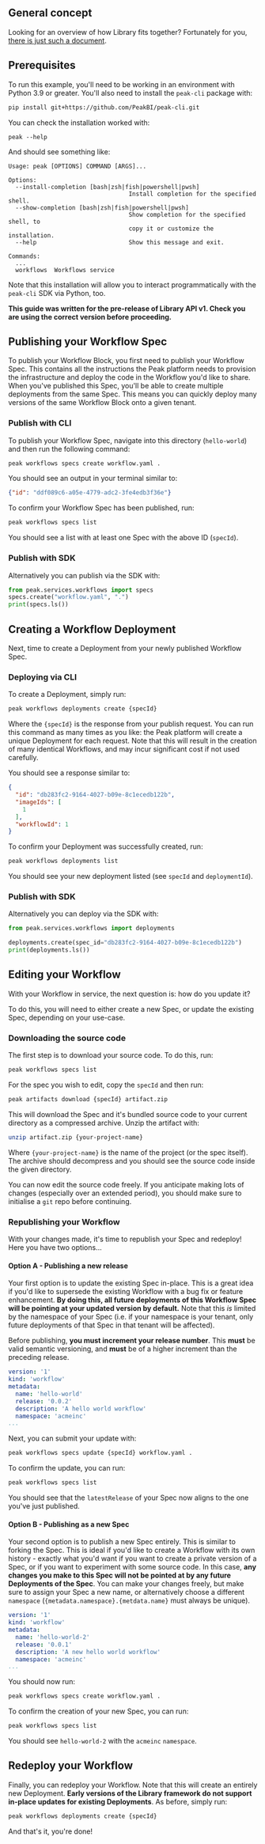 ## General concept

Looking for an overview of how Library fits together? Fortunately for you, [there is just such a document](https://docs.google.com/presentation/d/1a9ovm8u9P5Acu-ibsnRV2ygv3O_LuZS6Tnmuh9GE6OI/edit?usp=sharing).

## Prerequisites

To run this example, you'll need to be working in an environment with Python 3.9 or greater. You'll also need to install
the `peak-cli` package with:

```bash
pip install git+https://github.com/PeakBI/peak-cli.git
```

You can check the installation worked with:

```peak --help```

And should see something like:

```
Usage: peak [OPTIONS] COMMAND [ARGS]...

Options:
  --install-completion [bash|zsh|fish|powershell|pwsh]
                                  Install completion for the specified shell.
  --show-completion [bash|zsh|fish|powershell|pwsh]
                                  Show completion for the specified shell, to
                                  copy it or customize the installation.
  --help                          Show this message and exit.

Commands:
  ...
  workflows  Workflows service
```

Note that this installation will allow you to interact programmatically with the `peak-cli` SDK via Python, too.

**This guide was written for the pre-release of Library API v1. Check you are using the correct version before 
proceeding.**

## Publishing your Workflow Spec

To publish your Workflow Block, you first need to publish your Workflow Spec. This contains all the instructions the 
Peak platform needs to provision the infrastructure and deploy the code in the Workflow you'd like to share. When you've
published this Spec, you'll be able to create multiple deployments from the same Spec. This means you can quickly deploy
many versions of the same Workflow Block onto a given tenant.

### Publish with CLI

To publish your Workflow Spec, navigate into this directory (`hello-world`) and then run the following command:

```bash
peak workflows specs create workflow.yaml .
```

You should see an output in your terminal similar to:

```json
{"id": "ddf089c6-a05e-4779-adc2-3fe4edb3f36e"}
```

To confirm your Workflow Spec has been published, run:

```bash
peak workflows specs list
```

You should see a list with at least one Spec with the above ID (`specId`).

### Publish with SDK

Alternatively you can publish via the SDK with:

```python
from peak.services.workflows import specs
specs.create("workflow.yaml", ".")
print(specs.ls())
```

## Creating a Workflow Deployment

Next, time to create a Deployment from your newly published Workflow Spec.

### Deploying via CLI

To create a Deployment, simply run:

```bash
peak workflows deployments create {specId}
```

Where the `{specId}` is the response from your publish request. You can run this command as many times as you like:
the Peak platform will create a unique Deployment for each request. Note that this will result in the creation of many
identical Workflows, and may incur significant cost if not used carefully.

You should see a response similar to:

```json
{
  "id": "db283fc2-9164-4027-b09e-8c1ecedb122b",
  "imageIds": [
    1
  ],
  "workflowId": 1
}
```

To confirm your Deployment was successfully created, run:

```bash
peak workflows deployments list
```

You should see your new deployment listed (see `specId` and `deploymentId`).

### Publish with SDK

Alternatively you can deploy via the SDK with:

```python
from peak.services.workflows import deployments

deployments.create(spec_id="db283fc2-9164-4027-b09e-8c1ecedb122b")
print(deployments.ls())
```

## Editing your Workflow

With your Workflow in service, the next question is: how do you update it?

To do this, you will need to either create a new Spec, or update the existing Spec, depending on your use-case. 
### Downloading the source code

The first step is to download your source code. To do this, run:

```bash
peak workflows specs list
```

For the spec you wish to edit, copy the `specId` and then run: 

```bash
peak artifacts download {specId} artifact.zip
```

This will download the Spec and it's bundled source code to your current directory as a compressed archive. Unzip the
artifact with:

```bash
unzip artifact.zip {your-project-name}
```

Where `{your-project-name}` is the name of the project (or the spec itself). The archive should decompress and you 
should see the source code inside the given directory.

You can now edit the source code freely. If you anticipate making lots of changes (especially over an extended period), 
you should make sure to initialise a `git` repo before continuing.

### Republishing your Workflow

With your changes made, it's time to republish your Spec and redeploy! Here you have two options...

#### Option A - Publishing a new release

Your first option is to update the existing Spec in-place. This is a great idea if you'd like to supersede the existing
Workflow with a bug fix or feature enhancement. **By doing this, all future deployments of this Workflow Spec will be 
pointing at your updated version by default.** Note that this _is_ limited by the namespace of your Spec (i.e. if your
namespace is your tenant, only future deployments of that Spec in that tenant will be affected).

Before publishing, **you must increment your release number**. This **must** be valid semantic versioning, and **must**
be of a higher increment than the preceding release.

```yaml
version: '1'
kind: 'workflow'
metadata:
  name: 'hello-world'
  release: '0.0.2'
  description: 'A hello world workflow'
  namespace: 'acmeinc'
...
```

Next, you can submit your update with:

```bash
peak workflows specs update {specId} workflow.yaml .
```

To confirm the update, you can run:

```bash
peak workflows specs list
```

You should see that the `latestRelease` of your Spec now aligns to the one you've just published.

#### Option B - Publishing as a new Spec

Your second option is to publish a new Spec entirely. This is similar to forking the Spec. This is ideal if you'd like 
to create a Workflow with its own history - exactly what you'd want if you want to create a private version of a Spec, 
or if you want to experiment with some source code. In this case, **any changes you make to this Spec will not be 
pointed at by any future Deployments of the Spec**. You can make your changes freely, but make sure to assign your Spec
a new name, or alternatively choose a different `namespace` (`{metadata.namespace}.{metdata.name}` must always be 
unique).

```yaml
version: '1'
kind: 'workflow'
metadata:
  name: 'hello-world-2'
  release: '0.0.1'
  description: 'A new hello world workflow'
  namespace: 'acmeinc'
...
```

You should now run:

```bash
peak workflows specs create workflow.yaml .
```

To confirm the creation of your new Spec, you can run:

```bash
peak workflows specs list
```

You should see `hello-world-2` with the `acmeinc` `namespace`.

## Redeploy your Workflow

Finally, you can redeploy your Workflow. Note that this will create an entirely new Deployment. **Early versions of the Library 
framework do not support in-place updates for existing Deployments**. As before, simply run:

```bash
peak workflows deployments create {specId}
```

And that's it, you're done!